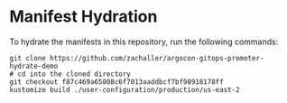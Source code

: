 # Manifest Hydration

To hydrate the manifests in this repository, run the following commands:

```shell
git clone https://github.com/zachaller/argocon-gitops-promoter-hydrate-demo
# cd into the cloned directory
git checkout f87c469a65808c6f7013aaddbcf7bf98918178ff
kustomize build ./user-configuration/production/us-east-2
```
